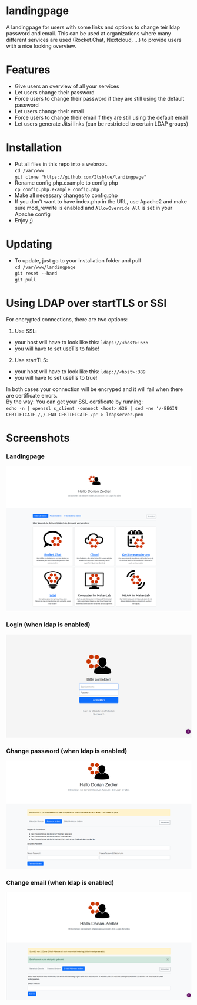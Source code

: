 # landingpage
A landingpage for users with some links and options to change teir ldap password and email.
This can be used at organizations where many different services are used (Rocket.Chat, Nextcloud, ...) to provide users with a nice looking overview.

# Features
- Give users an overview of all your services
- Let users change their password
- Force users to change their password if they are still using the default password
- Let users change their email
- Force users to change their email if they are still using the default email
- Let users generate Jitsi links (can be restricted to certain LDAP groups)

# Installation
- Put all files in this repo into a webroot.  
  `cd /var/www`  
  `git clone "https://github.com/Itsblue/landingpage"`
- Rename config.php.example to config.php  
  `cp config.php.example config.php`
- Make all necessary changes to config.php
- If you don't want to have index.php in the URL, use Apache2 and make sure mod_rewrite is enabled and `AllowOverride All` is set in your Apache config
- Enjoy ;)

# Updating
- To update, just go to your installation folder and pull  
  `cd /var/www/landingpage`  
  `git reset --hard`  
  `git pull`  

# Using LDAP over startTLS or SSl
For encrypted connections, there are two options:
1. Use SSL:
  - your host will have to look like this: `ldaps://<host>:636`
  - you will have to set useTls to false!
2. Use startTLS:
  - your host will have to look like this: `ldap://<host>:389`
  - you will have to set useTls to true!

In both cases your connection will be encryped and it will fail when there are certificate errors.  
By the way: You can get your SSL certificate by running:  
`echo -n | openssl s_client -connect <host>:636 | sed -ne '/-BEGIN CERTIFICATE-/,/-END CERTIFICATE-/p' > ldapserver.pem`

# Screenshots
### Landingpage
![Landingpage](https://github.com/Itsblue/landingpage/blob/main/screenshots/landingpage.png)
### Login (when ldap is enabled)
![Login](https://github.com/Itsblue/landingpage/blob/main/screenshots/login.png)
### Change password (when ldap is enabled)
![Login](https://github.com/Itsblue/landingpage/blob/main/screenshots/changePassword.png)
### Change email (when ldap is enabled)
![Login](https://github.com/Itsblue/landingpage/blob/main/screenshots/changeEmail.png)
